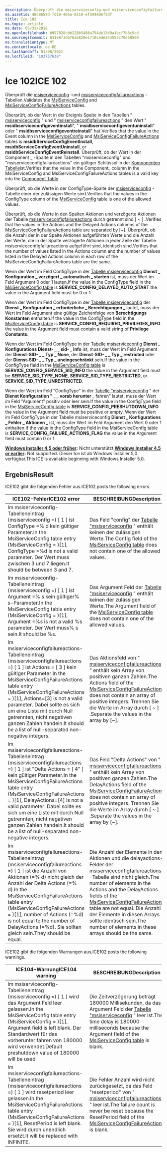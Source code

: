 ```yaml
---
description: Überprüft die msiserviceconfig-und msiserviceconfigfailureactions-Tabellen.
ms.assetid: 48d8659d-fd10-404a-8310-ef394406f5df
title: Ice 102
ms.topic: article
ms.date: 05/31/2018
ms.openlocfilehash: b997828cbb228b5486a754de13d9a1bcf7b6c5cd
ms.sourcegitcommit: 831e8f3db78ab820e1710cede244553c70e50500
ms.translationtype: MT
ms.contentlocale: de-DE
ms.lasthandoff: 01/08/2021
ms.locfileid: "103757638"
---
```

# <a name="ice-102"></a><span data-ttu-id="7242d-103">Ice 102</span><span class="sxs-lookup"><span data-stu-id="7242d-103">ICE 102</span></span>

<span data-ttu-id="7242d-104">Überprüft die [msiserviceconfig](msiserviceconfig-table.md) -und [msiserviceconfigfailureactions](msiserviceconfigfailureactions-table.md) -Tabellen.</span><span class="sxs-lookup"><span data-stu-id="7242d-104">Validates the [MsiServiceConfig](msiserviceconfig-table.md) and [MsiServiceConfigFailureActions](msiserviceconfigfailureactions-table.md) tables.</span></span>

<span data-ttu-id="7242d-105">Überprüft, ob der Wert in der Ereignis Spalte in den Tabellen " [msiserviceconfig](msiserviceconfig-table.md) " und " [msiserviceconfigfailureactions](msiserviceconfigfailureactions-table.md) " den Wert " **msidbserviceconfigeventinstall**", " **msidbserviceconfigeventuninstall**" oder " **msidbserviceconfigeventreinstall**" hat.</span><span class="sxs-lookup"><span data-stu-id="7242d-105">Verifies that the value in the Event column in the [MsiServiceConfig](msiserviceconfig-table.md) and [MsiServiceConfigFailureActions](msiserviceconfigfailureactions-table.md) tables is **msidbServiceConfigEventInstall**, **msidbServiceConfigEventUninstall**, or **msidbServiceConfigEventReinstall**.</span></span> <span data-ttu-id="7242d-106">Überprüft, ob der Wert in der Component \_ -Spalte in den Tabellen "msiserviceconfig" und "msiserviceconfigfailureactions" ein gültiger Schlüssel in der [Komponenten Tabelle](component-table.md)ist.</span><span class="sxs-lookup"><span data-stu-id="7242d-106">Verifies that the value in the Component\_ column in the MsiServiceConfig and MsiServiceConfigFailureActions tables is a valid key into the [Component Table](component-table.md).</span></span>

<span data-ttu-id="7242d-107">Überprüft, ob die Werte in der ConfigType-Spalte der [msiserviceconfig](msiserviceconfig-table.md) -Tabelle einer der zulässigen Werte sind.</span><span class="sxs-lookup"><span data-stu-id="7242d-107">Verifies that the values in the ConfigType column of the [MsiServiceConfig](msiserviceconfig-table.md) table is one of the allowed values.</span></span>

<span data-ttu-id="7242d-108">Überprüft, ob die Werte in den Spalten Aktionen und verzögerte Aktionen der Tabelle [msiserviceconfigfailureactions](msiserviceconfigfailureactions-table.md) durch getrennt sind \[ ~ \] .</span><span class="sxs-lookup"><span data-stu-id="7242d-108">Verifies that the values in the Actions and the Delayed Actions columns of the [MsiServiceConfigFailureActions](msiserviceconfigfailureactions-table.md) table are separated by \[~\].</span></span> <span data-ttu-id="7242d-109">Überprüft, ob die Anzahl der in der Spalte Aktionen aufgeführten Werte und die Anzahl der Werte, die in der Spalte verzögerte Aktionen in jeder Zeile der Tabelle msiserviceconfigfailureactions aufgeführt sind, identisch sind.</span><span class="sxs-lookup"><span data-stu-id="7242d-109">Verifies that the number of values listed in the Actions column and the number of values listed in the Delayed Actions column in each row of the MsiServiceConfigFailureActions table are the same.</span></span>

<span data-ttu-id="7242d-110">Wenn der Wert im Feld ConfigType in der [Tabelle msiserviceconfig](msiserviceconfig-table.md) **Dienst \_ Konfiguration \_ verzögert \_ automatisch \_ starten** ist, muss der Wert im Feld Argument 0 oder 1 lauten.</span><span class="sxs-lookup"><span data-stu-id="7242d-110">If the value in the ConfigType field in the [MsiServiceConfig table](msiserviceconfig-table.md) is **SERVICE\_CONFIG\_DELAYED\_AUTO\_START** the value in the Argument field must be 0 or 1.</span></span>

<span data-ttu-id="7242d-111">Wenn der Wert im Feld ConfigType in der [Tabelle msiserviceconfig](msiserviceconfig-table.md) der **Dienst \_ Konfiguration \_ erforderliche \_ Berechtigungen \_** lautet, muss der Wert im Feld Argument eine gültige Zeichenfolge von **Berechtigungs Konstanten** enthalten.</span><span class="sxs-lookup"><span data-stu-id="7242d-111">If the value in the ConfigType field in the [MsiServiceConfig table](msiserviceconfig-table.md) is **SERVICE\_CONFIG\_REQUIRED\_PRIVILEGES\_INFO** the value in the Argument field must contain a valid string of **Privilege Constants**.</span></span>

<span data-ttu-id="7242d-112">Wenn der Wert im Feld ConfigType in der [Tabelle msiserviceconfig](msiserviceconfig-table.md) **Dienst \_ Konfigurations Dienst- \_ \_ sid- \_ Info** ist, muss der Wert im Feld Argument der **Dienst-SID- \_ \_ Typ \_ None**, der **Dienst-SID- \_ \_ Typ \_ restricted** oder der **Dienst-SID- \_ \_ Typ \_ uneingeschränkt** sein.</span><span class="sxs-lookup"><span data-stu-id="7242d-112">If the value in the ConfigType field in the [MsiServiceConfig table](msiserviceconfig-table.md) is **SERVICE\_CONFIG\_SERVICE\_SID\_INFO** the value in the Argument field must be **SERVICE\_SID\_TYPE\_NONE**, **SERVICE\_SID\_TYPE\_RESTRICTED**, or **SERVICE\_SID\_TYPE\_UNRESTRICTED**.</span></span>

<span data-ttu-id="7242d-113">Wenn der Wert im Feld "ConfigType" in der [Tabelle "msiserviceconfig](msiserviceconfig-table.md) " der **Dienst Konfiguration " \_ \_ vorab herunter \_** fahren" lautet, muss der Wert im Feld "Argument" positiv oder leer sein.</span><span class="sxs-lookup"><span data-stu-id="7242d-113">If the value in the ConfigType field in the [MsiServiceConfig table](msiserviceconfig-table.md) is **SERVICE\_CONFIG\_PRESHUTDOWN\_INFO** the value in the Argument field must be positive or empty.</span></span> <span data-ttu-id="7242d-114">Wenn der Wert im Feld ConfigType in der Tabelle msiserviceconfig **Dienst \_ Konfigurations \_ Fehler \_ Aktionen \_** ist, muss der Wert im Feld Argument den Wert 0 oder 1 enthalten.</span><span class="sxs-lookup"><span data-stu-id="7242d-114">If the value in the ConfigType field in the MsiServiceConfig table is **SERVICE\_CONFIG\_FAILURE\_ACTIONS\_FLAG** the value in the Argument field must contain 0 or 1.</span></span>

<span data-ttu-id="7242d-115">**[Windows Installer 4,5 oder früher](not-supported-in-windows-installer-4-5.md):** Nicht unterstützt.</span><span class="sxs-lookup"><span data-stu-id="7242d-115">**[Windows Installer 4.5 or earlier](not-supported-in-windows-installer-4-5.md):** Not supported.</span></span> <span data-ttu-id="7242d-116">Dieser Ice ist ab Windows Installer 5,0 verfügbar.</span><span class="sxs-lookup"><span data-stu-id="7242d-116">This ICE is available beginning with Windows Installer 5.0.</span></span>

## <a name="result"></a><span data-ttu-id="7242d-117">Ergebnis</span><span class="sxs-lookup"><span data-stu-id="7242d-117">Result</span></span>

<span data-ttu-id="7242d-118">ICE102 gibt die folgenden Fehler aus.</span><span class="sxs-lookup"><span data-stu-id="7242d-118">ICE102 posts the following errors.</span></span>



| <span data-ttu-id="7242d-119">ICE102-Fehler</span><span class="sxs-lookup"><span data-stu-id="7242d-119">ICE102 error</span></span>                                                                                                                                                                                          | <span data-ttu-id="7242d-120">BESCHREIBUNG</span><span class="sxs-lookup"><span data-stu-id="7242d-120">Description</span></span>                                                                                                                                                                                                                         |
|-------------------------------------------------------------------------------------------------------------------------------------------------------------------------------------------------------|-------------------------------------------------------------------------------------------------------------------------------------------------------------------------------------------------------------------------------------|
| <span data-ttu-id="7242d-121">Im msiserviceconfig-Tabelleneintrag (msiserviceconfig =) \[ 1 \] ist ConfigType =% d kein gültiger Parameter.</span><span class="sxs-lookup"><span data-stu-id="7242d-121">In the MsiServiceConfig table entry (MsiServiceConfig = )\[1\], ConfigType =%d is not a valid parameter.</span></span> <span data-ttu-id="7242d-122">Der Wert muss zwischen 3 und 7 liegen.</span><span class="sxs-lookup"><span data-stu-id="7242d-122">It should be between 3 and 7.</span></span>                                                                | <span data-ttu-id="7242d-123">Das Feld "config" der [Tabelle "msiserviceconfig](msiserviceconfig-table.md) " enthält keinen der zulässigen Werte.</span><span class="sxs-lookup"><span data-stu-id="7242d-123">The Config field of the [MsiServiceConfig table](msiserviceconfig-table.md) does not contain one of the allowed values.</span></span>                                                                                                            |
| <span data-ttu-id="7242d-124">Im msiserviceconfig-Tabelleneintrag (msiserviceconfig =) \[ 1 \] ist Argument =% s kein gültiger% s-Parameter.</span><span class="sxs-lookup"><span data-stu-id="7242d-124">In the MsiServiceConfig table entry (MsiServiceConfig = )\[1\], Argument =%s is not a valid %s parameter.</span></span> <span data-ttu-id="7242d-125">Der Wert muss% s sein.</span><span class="sxs-lookup"><span data-stu-id="7242d-125">It should be %s.</span></span>                                                                            | <span data-ttu-id="7242d-126">Das Argument Feld der [Tabelle "msiserviceconfig](msiserviceconfig-table.md) " enthält keinen der zulässigen Werte.</span><span class="sxs-lookup"><span data-stu-id="7242d-126">The Argument field of the [MsiServiceConfig table](msiserviceconfig-table.md) does not contain one of the allowed values.</span></span>                                                                                                          |
| <span data-ttu-id="7242d-127">Im msiserviceconfigfailureactions-Tabelleneintrag (msiserviceconfigfailureactions =) \[ 1 \] ist Actions = \[ 3 \] kein gültiger Parameter.</span><span class="sxs-lookup"><span data-stu-id="7242d-127">In the MsiServiceConfigFailureActions table entry (MsiServiceConfigFailureActions = )\[1\], Actions=\[3\] is not a valid parameter.</span></span> <span data-ttu-id="7242d-128">Dabei sollte es sich um eine Liste mit durch Null getrennten, nicht negativen ganzen Zahlen handeln.</span><span class="sxs-lookup"><span data-stu-id="7242d-128">It should be a list of null-separated non-negative integers.</span></span>      | <span data-ttu-id="7242d-129">Das Aktionsfeld von " [msiserviceconfigfailureactions](msiserviceconfigfailureactions-table.md) " enthält kein Array von positiven ganzen Zahlen.</span><span class="sxs-lookup"><span data-stu-id="7242d-129">The Actions field of the [MsiServiceConfigFailureActions](msiserviceconfigfailureactions-table.md) does not contain an array of positive integers.</span></span> <span data-ttu-id="7242d-130">Trennen Sie die Werte im Array durch \[ ~ \] .</span><span class="sxs-lookup"><span data-stu-id="7242d-130">Separate the values in the array by \[~\].</span></span>                                      |
| <span data-ttu-id="7242d-131">Im msiserviceconfigfailureactions-Tabelleneintrag (msiserviceconfigfailureactions =) \[ 1 \] ist "Delta Actions = \[ 4" \] kein gültiger Parameter.</span><span class="sxs-lookup"><span data-stu-id="7242d-131">In the MsiServiceConfigFailureActions table entry (MsiServiceConfigFailureActions = )\[1\], DelayActions=\[4\] is not a valid parameter.</span></span> <span data-ttu-id="7242d-132">Dabei sollte es sich um eine Liste mit durch Null getrennten, nicht negativen ganzen Zahlen handeln.</span><span class="sxs-lookup"><span data-stu-id="7242d-132">It should be a list of null-separated non-negative integers.</span></span> | <span data-ttu-id="7242d-133">Das Feld "Delta Actions" von " [msiserviceconfigfailureactions](msiserviceconfigfailureactions-table.md) " enthält kein Array von positiven ganzen Zahlen.</span><span class="sxs-lookup"><span data-stu-id="7242d-133">The DelayActions field of the [MsiServiceConfigFailureActions](msiserviceconfigfailureactions-table.md) does not contain an array of positive integers.</span></span> <span data-ttu-id="7242d-134">Trennen Sie die Werte im Array durch \[ ~ \] .</span><span class="sxs-lookup"><span data-stu-id="7242d-134">Separate the values in the array by \[~\].</span></span>                                 |
| <span data-ttu-id="7242d-135">Im msiserviceconfigfailureactions-Tabelleneintrag (msiserviceconfigfailureactions =) \[ 1 \] ist die Anzahl von Aktionen (=% d) nicht gleich der Anzahl der Delta Actions (=% d).</span><span class="sxs-lookup"><span data-stu-id="7242d-135">In the MsiServiceConfigFailureActions table entry (MsiServiceConfigFailureActions = )\[1\], number of Actions (=%d) is not equal to the number of DelayActions (=%d).</span></span> <span data-ttu-id="7242d-136">Sie sollten gleich sein.</span><span class="sxs-lookup"><span data-stu-id="7242d-136">They should be equal.</span></span>           | <span data-ttu-id="7242d-137">Die Anzahl der Elemente in den Aktionen und die delayactions-Felder der [msiserviceconfigfailureactions](msiserviceconfigfailureactions-table.md) -Tabelle sind nicht gleich.</span><span class="sxs-lookup"><span data-stu-id="7242d-137">The number of elements in the Actions and the DelayActions fields of the [MsiServiceConfigFailureActions](msiserviceconfigfailureactions-table.md) table are not equal.</span></span> <span data-ttu-id="7242d-138">Die Anzahl der Elemente in diesen Arrays sollte identisch sein.</span><span class="sxs-lookup"><span data-stu-id="7242d-138">The number of elements in these arrays should be the same.</span></span> |



 

<span data-ttu-id="7242d-139">ICE102 gibt die folgenden Warnungen aus.</span><span class="sxs-lookup"><span data-stu-id="7242d-139">ICE102 posts the following warnings.</span></span>



| <span data-ttu-id="7242d-140">ICE104-Warnung</span><span class="sxs-lookup"><span data-stu-id="7242d-140">ICE104 warning</span></span>                                                                                                                                            | <span data-ttu-id="7242d-141">BESCHREIBUNG</span><span class="sxs-lookup"><span data-stu-id="7242d-141">Description</span></span>                                                                                                                                                   |
|-----------------------------------------------------------------------------------------------------------------------------------------------------------|---------------------------------------------------------------------------------------------------------------------------------------------------------------|
| <span data-ttu-id="7242d-142">Im msiserviceconfig-Tabelleneintrag (msiserviceconfig =) \[ 1 \] wird das Argument Feld leer gelassen.</span><span class="sxs-lookup"><span data-stu-id="7242d-142">In the MsiServiceConfig table entry (MsiServiceConfig = )\[1\], Argument field is left blank.</span></span> <span data-ttu-id="7242d-143">Der Standardwert für das vorherunter fahren von 180000 wird verwendet.</span><span class="sxs-lookup"><span data-stu-id="7242d-143">Default preshutdown value of 180000 will be used</span></span>            | <span data-ttu-id="7242d-144">Die Zeitverzögerung beträgt 180000 Millisekunden, da das Argument Feld der [Tabelle "msiserviceconfig](msiserviceconfig-table.md) " leer ist.</span><span class="sxs-lookup"><span data-stu-id="7242d-144">The time delay is 180000 milliseconds because the Argument field of the [MsiServiceConfig table](msiserviceconfig-table.md) is blank.</span></span>                        |
| <span data-ttu-id="7242d-145">Im msiserviceconfigfailureactions-Tabelleneintrag (msiserviceconfigfailureactions =) \[ 1 \] wird resetperiod leer gelassen.</span><span class="sxs-lookup"><span data-stu-id="7242d-145">In the MsiServiceConfigFailureActions table entry (MsiServiceConfigFailureActions = )\[1\], ResetPeriod is left blank.</span></span> <span data-ttu-id="7242d-146">Sie wird durch unendlich ersetzt.</span><span class="sxs-lookup"><span data-stu-id="7242d-146">It will be replaced with INFINITE.</span></span> | <span data-ttu-id="7242d-147">Die Fehler Anzahl wird nicht zurückgesetzt, da das Feld "resetperiod" von " [msiserviceconfigfailureactions](msiserviceconfigfailureactions-table.md) " leer ist.</span><span class="sxs-lookup"><span data-stu-id="7242d-147">The failure count is never be reset because the ResetPeriod field of the [MsiServiceConfigFailureActions](msiserviceconfigfailureactions-table.md) is blank.</span></span> |



 

 

 



